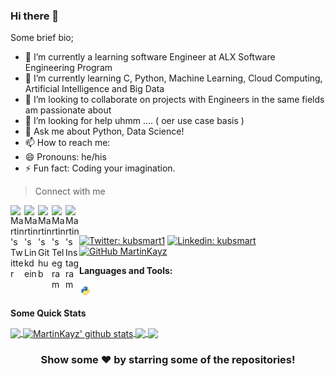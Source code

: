 ### Hi there 👋

Some brief bio;

- 🔭 I’m currently a learning software Engineer at ALX Software Engineering Program
- 🌱 I’m currently learning C, Python, Machine Learning, Cloud Computing,  Artificial Intelligence and Big Data
- 👯 I’m looking to collaborate on projects with Engineers in the same fields am passionate about
- 🤔 I’m looking for help uhmm .... ( oer use case basis )
- 💬 Ask me about Python, Data Science!
- 📫 How to reach me: 
- 😄 Pronouns: he/his
- ⚡ Fun fact: Coding your imagination.

> Connect with me

<a href="https://twitter.com/">
  <img align="left" alt="Martin's Twitter" width="22px" src="https://cdn.jsdelivr.net/npm/simple-icons@v3/icons/twitter.svg" />
</a>
<a href="https://linkedin.com/in/">
  <img align="left" alt="Martin's Linkdein" width="22px" src="https://cdn.jsdelivr.net/npm/simple-icons@v3/icons/linkedin.svg" />
</a>
<a href="https://github.com/">
  <img align="left" alt="Martin's Github" width="22px" src="https://cdn.jsdelivr.net/npm/simple-icons@v3/icons/github.svg" />
</a>
<a href="https://t.me/">
  <img align="left" alt="Martin's Telegram" width="22px" src="https://cdn.jsdelivr.net/npm/simple-icons@v3/icons/telegram.svg" />
</a>
<a href="https://instagram.com/">
  <img align="left" alt="Martin's Instagram" width="22px" src="https://cdn.jsdelivr.net/npm/simple-icons@v3/icons/instagram.svg" />
</a>
<br/>
<br/>


[![Twitter: kubsmart1](https://img.shields.io/twitter/follow/kubsmart1?style=social)](https://twitter.com/kubsmart1)
[![Linkedin: kubsmart](https://img.shields.io/badge/-kubsmart-blue?style=flat-square&logo=Linkedin&logoColor=white&link=https://www.linkedin.com/in/kubonamartin/)](https://www.linkedin.com/in/kubonamartin/)
[![GitHub MartinKayz](https://img.shields.io/github/followers/MartinKayz?label=follow&style=social)](https://github.com/MartinKayz)


**Languages and Tools:**  


<code><img height="20" src="https://raw.githubusercontent.com/github/explore/80688e429a7d4ef2fca1e82350fe8e3517d3494d/topics/python/python.png"></code>








**Some Quick Stats**

<a href="https://github.com/MartinKayz">
  <img align="center" src="https://github-readme-stats.vercel.app/api/top-langs/?username=MartinKayz&theme=dark&hide_langs_below=1" />
</a>
<a href="https://github.com/MartinKayz">
 <img align="center" src="https://github-readme-stats.vercel.app/api?username=MartinKayz&show_icons=true&theme=dark&line_height=27" alt="MartinKayz' github stats"/>
</a>
<a href="https://github.com/MartinKayz/Customer-Management">
  <img align="center" src="https://github-readme-stats.vercel.app/api/pin/?username=MartinKayz&repo=Customer-Management&theme=dark" />

</a>
<a href="https://github.com/MartinKayz/Online-school">
 <img align="center" src="https://github-readme-stats.vercel.app/api/pin/?username=MartinKayz&repo=Online-school&theme=dark" />
</a>

<div align="center">

### Show some ❤️ by starring some of the repositories!

</div>
